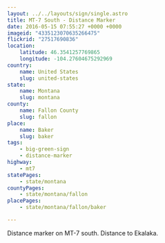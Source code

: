 ```yaml
---
layout: ../../layouts/sign/single.astro
title: MT-7 South - Distance Marker
date: 2016-05-15 07:55:27 +0000 +0000
imageid: "4335123070635266475"
flickrid: "27517690836"
location:
    latitude: 46.3541257769865
    longitude: -104.27604675292969
country:
    name: United States
    slug: united-states
state:
    name: Montana
    slug: montana
county:
    name: Fallon County
    slug: fallon
place:
    name: Baker
    slug: baker
tags:
    - big-green-sign
    - distance-marker
highway:
    - mt7
statePages:
    - state/montana
countyPages:
    - state/montana/fallon
placePages:
    - state/montana/fallon/baker

---
```

Distance marker on MT-7 south.  Distance to Ekalaka.